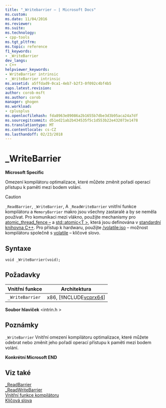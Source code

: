 ```yaml
---
title: "_Writebarrier – | Microsoft Docs"
ms.custom: 
ms.date: 11/04/2016
ms.reviewer: 
ms.suite: 
ms.technology:
- cpp-tools
ms.tgt_pltfrm: 
ms.topic: reference
f1_keywords:
- _WriteBarrier
dev_langs:
- C++
helpviewer_keywords:
- WriteBarrier intrinsic
- _WriteBarrier intrinsic
ms.assetid: a5ffdad9-0ca1-4eb7-b2f3-0f092c4bf4b5
caps.latest.revision: 
author: corob-msft
ms.author: corob
manager: ghogen
ms.workload:
- cplusplus
ms.openlocfilehash: fda8963e89086a2b1655b7dbe3d3b95aca24a7df
ms.sourcegitcommit: d51ed21ab2b434535f5c1d553b22e432073e1478
ms.translationtype: MT
ms.contentlocale: cs-CZ
ms.lasthandoff: 02/23/2018
---
```

# <a name="writebarrier"></a>_WriteBarrier
**Microsoft Specific**  
  
 Omezení kompilátoru optimalizace, které můžete změnit pořadí operací přístupu k paměti mezi bodem volání.  
  
> [!CAUTION]
>  `_ReadBarrier`, `_WriteBarrier`, A `_ReadWriteBarrier` vnitřní funkce kompilátoru a `MemoryBarrier` makro jsou všechny zastaralé a by se neměla používat. Pro komunikaci mezi vlákno, použijte mechanismy pro [atomic_thread_fence –](../standard-library/atomic-functions.md#atomic_thread_fence) a [std::atomic\<T >](../standard-library/atomic.md), která jsou definována v [standardní knihovna C++](../standard-library/cpp-standard-library-reference.md). Pro přístup k hardwaru, použijte [/volatile:iso](../build/reference/volatile-volatile-keyword-interpretation.md) – možnost kompilátoru společně s [volatile](../cpp/volatile-cpp.md) – klíčové slovo.  
  
## <a name="syntax"></a>Syntaxe  
  
```  
void _WriteBarrier(void);  
```  
  
## <a name="requirements"></a>Požadavky  
  
|Vnitřní funkce|Architektura|  
|---------------|------------------|  
|`_WriteBarrier`|x86, [!INCLUDE[vcprx64](../assembler/inline/includes/vcprx64_md.md)]|  
  
 **Soubor hlaviček** \<intrin.h >  
  
## <a name="remarks"></a>Poznámky  
 `_WriteBarrier` Vnitřní omezení kompilátoru optimalizace, které můžete odebrat nebo změnit jeho pořadí operací přístupu k paměti mezi bodem volání.  
  
**Konkrétní Microsoft END**  
  
## <a name="see-also"></a>Viz také  
 [_ReadBarrier](../intrinsics/readbarrier.md)   
 [_ReadWriteBarrier](../intrinsics/readwritebarrier.md)   
 [Vnitřní funkce kompilátoru](../intrinsics/compiler-intrinsics.md)   
 [Klíčová slova](../cpp/keywords-cpp.md)